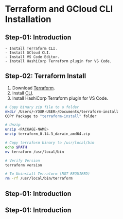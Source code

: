 # Terraform and GCloud CLI Installation

## Step-01: Introduction
    - Install Terraform CLI.
    - Install GCloud CLI.
    - Install VS Code Editor.
    - Install HashiCorp Terraform plugin for VS Code.

## Step-02: Terraform Install
01. Download [Terraform](https://developer.hashicorp.com/terraform/install). 
02. Install [CLI](https://developer.hashicorp.com/terraform/tutorials/aws-get-started/install-cli).
03. Install HashiCorp Terraform plugin for VS Code.

```sh
# Copy binary zip file to a folder
mkdir /Users/<YOUR-USER>/Documents/terraform-install
COPY Package to "terraform-install" folder

# Unzip
unzip <PACKAGE-NAME>
unzip terraform_0.14.3_darwin_amd64.zip

# Copy terraform binary to /usr/local/bin
echo $PATH
mv terraform /usr/local/bin

# Verify Version
terraform version

# To Uninstall Terraform (NOT REQUIRED)
rm -rf /usr/local/bin/terraform
```

## Step-01: Introduction

## Step-01: Introduction

